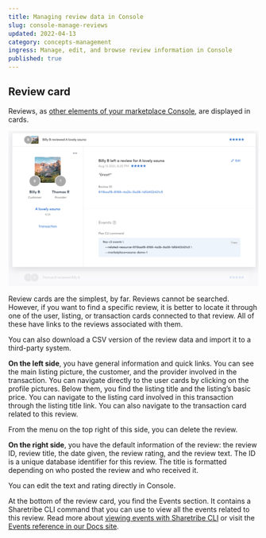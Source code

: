 ```yaml
---
title: Managing review data in Console
slug: console-manage-reviews
updated: 2022-04-13
category: concepts-management
ingress: Manage, edit, and browse review information in Console
published: true
---
```


## Review card

Reviews, as
[other elements of your marketplace Console](/concepts/console-manage-overview/),
are displayed in cards.

![Review card](./review-card.png)

Review cards are the simplest, by far. Reviews cannot be searched.
However, if you want to find a specific review, it is better to locate
it through one of the user, listing, or transaction cards connected to
that review. All of these have links to the reviews associated with
them.

You can also download a CSV version of the review data and import it to
a third-party system.

**On the left side**, you have general information and quick links. You
can see the main listing picture, the customer, and the provider
involved in the transaction. You can navigate directly to the user cards
by clicking on the profile pictures. Below them, you find the listing
title and the listing’s basic price. You can navigate to the listing
card involved in this transaction through the listing title link. You
can also navigate to the transaction card related to this review.

From the menu on the top right of this side, you can delete the review.

**On the right side**, you have the default information of the review:
the review ID, review title, the date given, the review rating, and the
review text. The ID is a unique database identifier for this review. The
title is formatted depending on who posted the review and who received
it.

You can edit the text and rating directly in Console.

At the bottom of the review card, you find the Events section. It
contains a Sharetribe CLI command that you can use to view all the
events related to this review. Read more about
[viewing events with Sharetribe CLI](/how-to/view-events-with-sharetribe-cli/)
or visit the [Events reference in our Docs site](/references/events/).
